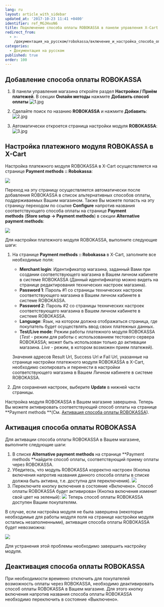 ```yaml
---
lang: ru
layout: article_with_sidebar
updated_at: '2017-10-23 11:41 +0400'
identifier: ref_MGJHxoN6
title: Подключение способа оплаты ROBOKASSA в панели управления X-Cart
redirect_from:
  - >-
    /документация_на_русском/robokassa/включение_и_настройка_способа_оплаты_через_robokassa_в_x-cart.html
categories:
  - Документация на русском
published: true
order: 100
---
```

## Добавление способа оплаты ROBOKASSA

1.  В панели управления магазина откройте раздел **Настройки / Приём платежей**. В секции **Онлайн методы** нажмите **Добавить способ оплаты**
    ![1.jpg]({{site.baseurl}}/attachments/ref_MGJHxoN6/1.jpg)

2.  Cделайте поиск по назанию **ROBOKASSA** и нажмите **Добавить**:
    ![2.jpg]({{site.baseurl}}/attachments/ref_MGJHxoN6/2.jpg)
    
3.  Автоматически откроется страница настройки модуля **ROBOKASSA**:
    ![3.jpg]({{site.baseurl}}/attachments/ref_MGJHxoN6/3.jpg)
    
## Настройка платежного модуля ROBOKASSA в X-Cart

Настройка платежного модуля ROBOKASSA в X-Cart осуществляется на странице **Payment methods :: Robokassa**:

![]({{site.baseurl}}/attachments/7504688/7602395.png)

Переход на эту страницу осуществляется автоматически после добавления ROBOKASSA в список альтернативных способов оплаты, поддерживаемых Вашим магазином. Также Вы можете попасть на эту страницу переходом по ссылке **Configure** напротив названия соответствующего способа оплаты на странице **Payment methods** (**Store setup -> Payment methods**) в секции **Alternative payment methods**:

![]({{site.baseurl}}/attachments/7504688/7602396.png)

Для настройки платежного модуля ROBOKASSA, выполните следующие шаги:

1.  На странице **Payment methods :: Robokassa** в X-Cart, заполните все необходимые поля:

    *   **Merchant login**: Идентификатор магазина, заданный Вами при создании соответствующего магазина в Вашем личном кабинете в системе ROBOKASSA (Данный идентификатор можно видеть на странице редактирования технических настроек магазина).
    *   **Password 1**: Пароль #1 со страницы технических настроек соответствующего магазина в Вашем личном кабинете в системе ROBOKASSA.
    *   **Password 2**: Пароль #2 со страницы технических настроек соответствующего магазина в Вашем личном кабинете в системе ROBOKASSA.
    *   **Language**: Язык, на котором должна отображаться страница, где покупатель будет осуществлять ввод своих платежных данных.
    *   **Test/Live mode**: Режим работы платежного модуля ROBOKASSA (_Test_ - режим для работы с использованием тестового сервера ROBOKASSA; может быть использован только до активации магазина. _Live_ - режим, в котором возможен прием платежей).

    Значения адресов Result Url, Success Url и Fail Url, указанные на странице настройки платежного модуля ROBOKASSA в X-Cart, необходимо скопировать и перенести в настройки соответствующего магазина в Вашем Личном кабинете в системе ROBOKASSA.

2.  Для сохранения настроек, выберите **Update** в нижней части страницы.

Настройка модуля ROBOKASSA в Вашем магазине завершена. Теперь Вы можете активировать соответствующий способ оплаты на странице **Payment methods **(См. [Активация способа оплаты ROBOKASSA](#robokassa-1)).

## Активация способа оплаты ROBOKASSA

Для активации способа оплаты ROBOKASSA в Вашем магазине, выполните следующие шаги:

1.  В списке **Alternative payment methods** на странице **Payment methods **найдите способ оплаты, соответствующий приему оплаты через ROBOKASSA.
2.  Убедитесь, что модуль ROBOKASSA корректно настроен (Кнопка включения напротив названия данного способа оплаты в списке должна быть активна, т.е. доступна для переключения).
    ![]({{site.baseurl}}/attachments/7504688/7602398.png)
3.  Переключите кнопку включения в состояние «Включено».
    Способ оплаты ROBOKASSA будет активирован (Кнопка включения изменит свой цвет на зеленый):
    ![]({{site.baseurl}}/attachments/7504688/7602399.png)
    Теперь способ оплаты ROBOKASSA доступен Вашим покупателям. 

В случае, если настройка модуля не была завершена (некоторые необходимые для работы модуля поля на странице настройки модуля остались незаполненными), активация способа оплаты ROBOKASSA будет невозможна:

![]({{site.baseurl}}/attachments/7504688/7602397.png)

Для устранения этой проблемы необходимо завершить настройку модуля.

## Деактивация способа оплаты ROBOKASSA

При необходимости временно отключить для покупателей возможность оплаты через ROBOKASSA, необходимо деактивировать способ оплаты ROBOKASSA в Вашем магазине. Для этого кнопку включения напротив названия способа оплаты ROBOKASSA необходимо переключить в состояние «Выключено».
